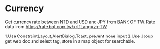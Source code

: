 # Currency
Get currency rate between NTD and USD and JPY from BANK OF TW.
Rate data from https://rate.bot.com.tw/xrt?Lang=zh-TW

1.Use ConstraintLayout,AlertDialog,Toast, prevent none input
2.Use Jsoup get web doc and select tag, store in a map object for searchable.

